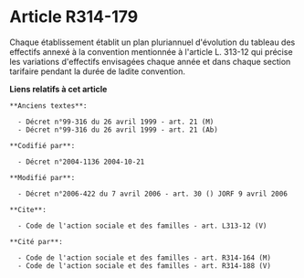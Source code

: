 # Article R314-179

Chaque établissement établit un plan pluriannuel d'évolution du tableau des effectifs annexé à la convention mentionnée à
l'article L. 313-12 qui précise les variations d'effectifs envisagées chaque année et dans chaque section tarifaire pendant
la durée de ladite convention.

**Liens relatifs à cet article**

	**Anciens textes**:

	  - Décret n°99-316 du 26 avril 1999 - art. 21 (M)
	  - Décret n°99-316 du 26 avril 1999 - art. 21 (Ab)

	**Codifié par**:

	  - Décret n°2004-1136 2004-10-21

	**Modifié par**:

	  - Décret n°2006-422 du 7 avril 2006 - art. 30 () JORF 9 avril 2006

	**Cite**:

	  - Code de l'action sociale et des familles - art. L313-12 (V)

	**Cité par**:

	  - Code de l'action sociale et des familles - art. R314-164 (M)
	  - Code de l'action sociale et des familles - art. R314-188 (V)
